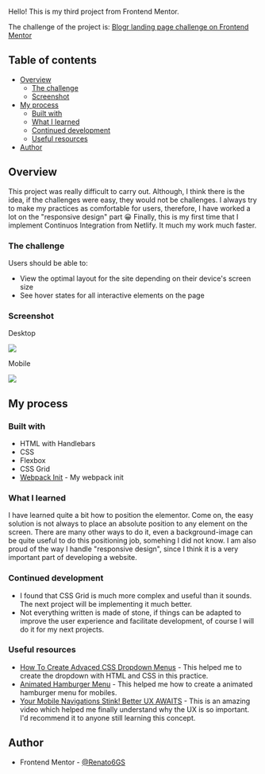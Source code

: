 Hello!
This is my third project from Frontend Mentor.

The challenge of the project is: [Blogr landing page challenge on Frontend Mentor](https://www.frontendmentor.io/challenges/blogr-landing-page-EX2RLAApP)

## Table of contents

-  [Overview](#overview)
   -  [The challenge](#the-challenge)
   -  [Screenshot](#screenshot)
-  [My process](#my-process)
   -  [Built with](#built-with)
   -  [What I learned](#what-i-learned)
   -  [Continued development](#continued-development)
   -  [Useful resources](#useful-resources)
-  [Author](#author)

## Overview

This project was really difficult to carry out. Although, I think there is the idea, if the challenges were easy, they would not be challenges.
I always try to make my practices as comfortable for users, therefore, I have worked a lot on the "responsive design" part 😀
Finally, this is my first time that I implement Continuos Integration from Netlify. It much my work much faster.

### The challenge

Users should be able to:

-  View the optimal layout for the site depending on their device's screen size
-  See hover states for all interactive elements on the page

### Screenshot

Desktop

![](./readme_sources/screenshot_desktop.jpg)

Mobile

![](./readme_sources/screenshot_mobile.jpg)

## My process

### Built with

-  HTML with Handlebars
-  CSS
-  Flexbox
-  CSS Grid
-  [Webpack Init](https://github.com/Renato6GS/webpack-init) - My webpack init

### What I learned

I have learned quite a bit how to position the elementor. Come on, the easy solution is not always to place an absolute position to any element on the screen.
There are many other ways to do it, even a background-image can be quite useful to do this positioning job, somehing I did not know.
I am also proud of the way I handle "responsive design", since I think it is a very important part of developing a website.

### Continued development

-  I found that CSS Grid is much more complex and useful than it sounds. The next project will be implementing it much better.
-  Not everything written is made of stone, if things can be adapted to improve the user experience and facilitate development, of course I will do it for my next projects.

### Useful resources

-  [How To Create Advaced CSS Dropdown Menus](https://www.youtube.com/watch?v=S-VeYcOCFZw) - This helped me to create the dropdown with HTML and CSS in this practice.
-  [Animated Hamburger Menu](https://www.instagram.com/p/CRG-JZ7D2bt/) - This helped me how to create a animated hamburger menu for mobiles.
-  [Your Mobile Navigations Stink! Better UX AWAITS](https://www.youtube.com/watch?v=1D4FzPcEiN4) - This is an amazing video which helped me finally understand why the UX is so important. I'd recommend it to anyone still learning this concept.

## Author

-  Frontend Mentor - [@Renato6GS](https://www.frontendmentor.io/profile/Renato6GS)
